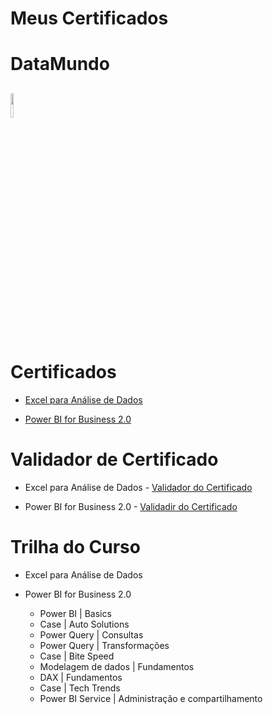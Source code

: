 # Meus Certificados

# DataMundo

## <img width=10% src="https://hotmart.s3.amazonaws.com/product_pictures/8a3debf4-82f0-4521-b17d-9799e456708d/DATAMUNDOLOGO2.png"/>

# Certificados

- [Excel para Análise de Dados](https://github.com/Lelebertoldi/certificados/blob/main/DataMundo/Certificado%20-%20Data%20Mundo%20-%20Let%C3%ADcia%20Ferreira%20-%20Excel.png)

- [Power BI for Business 2.0](https://github.com/Lelebertoldi/certificados/blob/main/DataMundo/Certificado%20-%20Data%20Mundo%20-%20Let%C3%ADcia%20Ferreira%20-%20Power%20BI%20for%20Business%202.0.png)


# Validador de Certificado

- Excel para Análise de Dados - [Validador do Certificado](https://datamundo.curseduca.pro/verify/dc01834d3324828f86b5be3f4b3dcc6541bfec6c)

- Power BI for Business 2.0 - [Validadir do Certificado](https://datamundo.curseduca.pro/verify/c883f66c7829aadbdbf8763463b07f391e8572df)

# Trilha do Curso

- Excel para Análise de Dados

- Power BI for Business 2.0
  - Power BI | Basics
  - Case | Auto Solutions
  - Power Query | Consultas
  - Power Query | Transformações
  - Case | Bite Speed
  - Modelagem de dados | Fundamentos
  - DAX | Fundamentos
  - Case | Tech Trends
  - Power BI Service | Administração e compartilhamento 